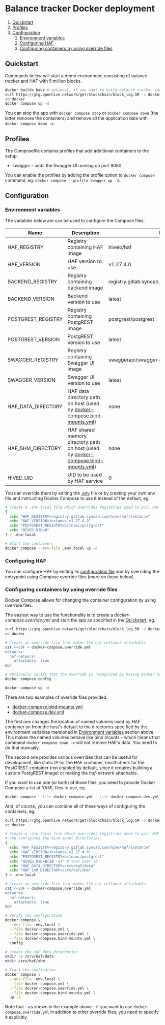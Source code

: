 # Balance tracker Docker deployment

1. [Quickstart](#quickstart)
1. [Profiles](#profiles)
1. [Configuration](#configuration)
    1. [Environment variables](#environment-variables)
    1. [Configuring HAF](#configuring-haf)
    1. [Configuring containers by using override files](#configuring-containers-by-using-override-files)

## Quickstart

Commands below will start a demo environment consisting of balance tracker and HAF with 5 million blocks.

```bash
docker buildx bake # optional, if you want to build balance_tracker images, rather than pull them from the registry 
curl https://gtg.openhive.network/get/blockchain/block_log.5M -o docker/blockchain/block_log
cd docker
docker compose up -d
```

You can stop the app with `docker compose stop` or `docker compose down` (the latter removes the containers) and remove all the application data with `docker compose down -v`.

## Profiles

The Composefile contains profiles that add additional containers to the setup:

- *swagger* - adds the Swagger UI running on port 8080

You can enable the profiles by adding the profile option to `docker compose` command, eg. `docker compose --profile swagger up -d`.

## Configuration

### Environment variables

The variables below are can be used to configure the Compose files.

| Name               | Description                                                                                                         | Default value                                           |
|--------------------|---------------------------------------------------------------------------------------------------------------------|---------------------------------------------------------|
| HAF_REGISTRY       | Registry containing HAF image                                                                                       | hiveio/haf                                              |
| HAF_VERSION        | HAF version to use                                                                                                  | v1.27.4.0                                               |
| BACKEND_REGISTRY   | Registry containing backend image                                                                                   | registry.gitlab.syncad.com/hive/balance_tracker/backend |
| BACKEND_VERSION    | Backend version to use                                                                                              | latest                                                  |
| POSTGREST_REGISTRY | Registry containing PostgREST image                                                                                 | postgrest/postgrest                                     |
| POSTGREST_VERSION  | PostgREST version to use                                                                                            | latest                                                  |
| SWAGGER_REGISTRY   | Registry containing Swagger UI image                                                                                | swaggerapi/swagger-ui                                   |
| SWAGGER_VERSION    | Swagger UI version to use                                                                                           | latest                                                  |
| HAF_DATA_DIRECTORY | HAF data directory path on host (used by [docker-compose.bind-mounts.yml](docker-compose.bind-mounts.yml))          | none                                                    |
| HAF_SHM_DIRECTORY  | HAF shared memory directory path on host (used by [docker-compose.bind-mounts.yml](docker-compose.bind-mounts.yml)) | none                                                    |
| HIVED_UID          | UID to be used by HAF service                                                                                       | 0                                                       |

You can override them by editing the [.env](.env) file or by creating your own env file and instructing Docker Compose to use it instead of the default, eg.

```bash
# Create a .env.local file which overrides registries used to pull HAF and PostgREST images
{
  echo "HAF_REGISTRY=registry.gitlab.syncad.com/hive/haf/instance"
  echo "HAF_VERSION=instance-v1.27.4.0"
  echo "POSTGREST_REGISTRY=bitnami/postgrest"
  echo "HIVED_UID=0"
} > .env.local

# Start the containers
docker compose --env-file .env.local up -d
```

### Configuring HAF

You can configure HAF by editing its [configuration file](haf/config_5M.ini) and by overriding the entrypoint using Compose override files (more on those below).

### Configuring containers by using override files

Docker Compose allows for changing the container configuration by using override files.

The easiest way to use the functionality is to create a *docker-compose.override.yml* and start the app as specified in the [Quickstart](#quickstart), eg.

```bash
curl https://gtg.openhive.network/get/blockchain/block_log.5M -o docker/blockchain/block_log
cd docker

# Create an override file that makes the haf-nettwork attachable
cat <<EOF > docker-compose.override.yml
networks:
  haf-network:
    attachable: true
EOF

# Optionally verify that the override is recognized by having Docker Compose display the merged configuration
docker compose config

docker compose up -d
```

There are two examples of override files provided:

- [docker-compose.bind-mounts.yml](docker-compose.bind-mounts.yml)
- [docker-compose.dev.yml](docker-compose.dev.yml)

The first one changes the location of named volumes used by HAF container on from the host's default to the directories specified by the environment variables mentioned in [Environment variables](#environment-variables) section above. This makes the named volumes behave like bind mounts - which means that command `docker compose down -v` will not remove HAF's data. You need to do that manually.

The second one provides various overrides that can be useful for development, like static IP for the HAF container, healthcheck for the PostGREST container (not enabled by default, since it requires building a custom PostgREST image) or making the *haf-network* attachable.

If you want to use one (or both) of those files, you need to provide Docker Compose a list of YAML files to use, eg.

```bash
docker compose --file docker-compose.yml --file docker-compose.dev.yml up -d
```

And, of course, you can combine all of these ways of configuring the containers, eg.

```bash
curl https://gtg.openhive.network/get/blockchain/block_log.5M -o docker/blockchain/block_log
cd docker

# Create a .env.local file which overrides registries used to pull HAF and PostgREST images
# and configures the bind mount directories
{
  echo "HAF_REGISTRY=registry.gitlab.syncad.com/hive/haf/instance"
  echo "HAF_VERSION=instance-v1.27.4.0"
  echo "POSTGREST_REGISTRY=bitnami/postgrest"
  echo "HIVED_UID=$(id -u)" # Your user id
  echo "HAF_DATA_DIRECTORY=/srv/haf/data"
  echo "HAF_SHM_DIRECTORY=/srv/haf/shm"
} > .env.local

# Create an override file that makes the haf-nettwork attachable
cat <<EOF > docker-compose.override.yml
networks:
  haf-network:
    attachable: true
EOF

# Verify you configuration
docker compose \
  --env-file .env.local \
  --file docker-compose.yml \
  --file docker-compose.override.yml \
  --file docker-compose.bind-mounts.yml \
  config

# Create the HAF data directories
mkdir -p /srv/haf/data
mkdir /srv/haf/shm

# Start the application
docker compose \
  --env-file .env.local \
  --file docker-compose.yml \
  --file docker-compose.override.yml \
  --file docker-compose.bind-mounts.yml \
  up -d
```

Note that - as shown in the example above - if you want to use `docker-compose.override.yml` in addition to other override files, you need to specify it explicitly.
